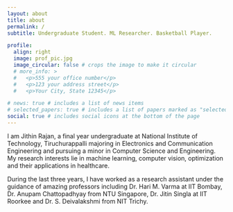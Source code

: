 ```yaml
---
layout: about
title: about
permalink: /
subtitle: Undergraduate Student. ML Researcher. Basketball Player.

profile:
  align: right
  image: prof_pic.jpg
  image_circular: false # crops the image to make it circular
  # more_info: >
  #   <p>555 your office number</p>
  #   <p>123 your address street</p>
  #   <p>Your City, State 12345</p>

# news: true # includes a list of news items
# selected_papers: true # includes a list of papers marked as "selected={true}"
social: true # includes social icons at the bottom of the page
---
```


I am Jithin Rajan, a final year undergraduate at National Institute of Technology, Tiruchurappalli majoring in Electronics and Communication Engineering and pursuing a minor in Computer Science and Engineering. My research interests lie in machine learning, computer vision, optimization and their applications in healthcare.

During the last three years, I have worked as a research assistant under the guidance of amazing professors including Dr. Hari M. Varma at IIT Bombay, Dr. Anupam Chattopadhyay from NTU Singapore, Dr. Jitin Singla at IIT Roorkee and Dr. S. Deivalakshmi from NIT Trichy.




